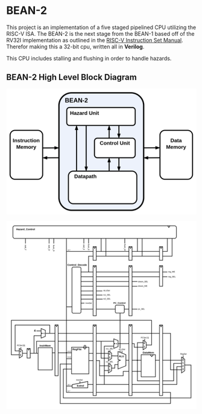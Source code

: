 # BEAN-2

This project is an implementation of a five staged pipelined CPU utilizing the RISC-V ISA. The BEAN-2 is the next stage from the BEAN-1 based off of the RV32I implementation as outlined in the [RISC-V Instruction Set Manual](https://riscv.org/wp-content/uploads/2017/05/riscv-spec-v2.2.pdf). Therefor making this a 32-bit cpu, written all in **Verilog**. 

[//]: # (This project was mostly made as a hobby and educational purposes, and I talk more about that and the design process here on my website.)

This CPU includes stalling and flushing in order to handle hazards.

## BEAN-2 High Level Block Diagram

![BEAN-2](assets/BEAN-2_High_Level_Diagram.png)

![BEAN-2](assets/BEAN-2.png)